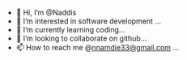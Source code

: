 - 👋 Hi, I’m @Naddis
- 👀 I’m interested in software development ...
- 🌱 I’m currently learning coding...
- 💞️ I’m looking to collaborate on github...
- 📫 How to reach me @nnamdie33@gmail.com ...

<!---
Naddis/Naddis is a ✨ special ✨ repository because its `README.md` (this file) appears on your GitHub profile.
You can click the Preview link to take a look at your changes.
--->
